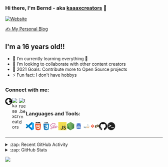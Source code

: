 ### Hi there, I'm Bernd - aka [kaaaxcreators][website] 👋

[![Website](https://img.shields.io/website?label=kaaaxcreators.de&style=for-the-badge&url=https%3A%2F%2Fkaaaxcreators.de)](https://kaaaxcreators.de)

[✍️ My Personal Blog][blog]

## I'm a 16 years old!!

- 🌱 I’m currently learning everything 🤣
- 👯 I’m looking to collaborate with other content creators
- 🥅 2021 Goals: Contribute more to Open Source projects
- ⚡ Fun fact: I don't have hobbys

### Connect with me:

[<img align="left" alt="kaaaxcreators.de" width="22px" src="https://raw.githubusercontent.com/iconic/open-iconic/master/svg/globe.svg" />][website]
[<img align="left" alt="kaaaxcreators" width="22px" src="https://cdn.jsdelivr.net/npm/simple-icons@v3/icons/youtube.svg" />][youtube]
[<img align="left" alt="true.bernd" width="22px" src="https://cdn.jsdelivr.net/npm/simple-icons@v3/icons/instagram.svg" />][instagram]

<br />

### Languages and Tools:

<img align="left" alt="Visual Studio 2019" width="26px" src="https://raw.githubusercontent.com/github/explore/80688e429a7d4ef2fca1e82350fe8e3517d3494d/topics/visual-studio-code/visual-studio-code.png" /><img align="left" alt="HTML5" width="26px" src="https://raw.githubusercontent.com/github/explore/80688e429a7d4ef2fca1e82350fe8e3517d3494d/topics/html/html.png" /><img align="left" alt="CSS3" width="26px" src="https://raw.githubusercontent.com/github/explore/80688e429a7d4ef2fca1e82350fe8e3517d3494d/topics/css/css.png" /><img align="left" alt="Sass" width="26px" src="https://raw.githubusercontent.com/github/explore/80688e429a7d4ef2fca1e82350fe8e3517d3494d/topics/sass/sass.png" /><img align="left" alt="JavaScript" width="26px" src="https://raw.githubusercontent.com/github/explore/80688e429a7d4ef2fca1e82350fe8e3517d3494d/topics/javascript/javascript.png" /><img align="left" alt="Node.js" width="26px" src="https://raw.githubusercontent.com/github/explore/80688e429a7d4ef2fca1e82350fe8e3517d3494d/topics/nodejs/nodejs.png" /><img align="left" alt="SQL" width="26px" src="https://raw.githubusercontent.com/github/explore/80688e429a7d4ef2fca1e82350fe8e3517d3494d/topics/sql/sql.png" /><img align="left" alt="MySQL" width="26px" src="https://raw.githubusercontent.com/github/explore/80688e429a7d4ef2fca1e82350fe8e3517d3494d/topics/mysql/mysql.png" /><img align="left" alt="Git" width="26px" src="https://raw.githubusercontent.com/github/explore/80688e429a7d4ef2fca1e82350fe8e3517d3494d/topics/git/git.png" /><img align="left" alt="GitHub" width="26px" src="https://raw.githubusercontent.com/github/explore/78df643247d429f6cc873026c0622819ad797942/topics/github/github.png" /><img align="left" alt="Terminal" width="26px" src="https://raw.githubusercontent.com/github/explore/80688e429a7d4ef2fca1e82350fe8e3517d3494d/topics/terminal/terminal.png" />

<br />
<br />

---

<details>
  <summary>:zap: Recent GitHub Activity</summary>

<!--START_SECTION:activity-->
1. 🎉 Merged PR [#92](https://github.com/kaaax0815/fritzboxcalllist/pull/92) in [kaaax0815/fritzboxcalllist](https://github.com/kaaax0815/fritzboxcalllist)
2. 🎉 Merged PR [#90](https://github.com/kaaax0815/fritzboxcalllist/pull/90) in [kaaax0815/fritzboxcalllist](https://github.com/kaaax0815/fritzboxcalllist)
3. 🎉 Merged PR [#91](https://github.com/kaaax0815/fritzboxcalllist/pull/91) in [kaaax0815/fritzboxcalllist](https://github.com/kaaax0815/fritzboxcalllist)
4. 🎉 Merged PR [#110](https://github.com/kaaax0815/dastelefonbuchscraper/pull/110) in [kaaax0815/dastelefonbuchscraper](https://github.com/kaaax0815/dastelefonbuchscraper)
5. 🎉 Merged PR [#89](https://github.com/kaaax0815/fritzboxcalllist/pull/89) in [kaaax0815/fritzboxcalllist](https://github.com/kaaax0815/fritzboxcalllist)
<!--END_SECTION:activity-->

</details>

<details>
  <summary>:zap: GitHub Stats</summary>

  <img align="left" alt="kaaaxcreators GitHub Stats" src="https://github-readme-stats.vercel.app/api?username=kaaax0815&show_icons=true&hide_border=true" />
<!--<img align="left" alt="kaaaxcreators Top Languages" src="https://github-readme-stats.vercel.app/api/top-langs/?username=kaaax0815&show_icons=true&hide_border=true&layout=compact" />-->

</details>

[website]: https://kaaaxcreators.de
[youtube]: https://link.kaaaxcreators.de/youtube
[instagram]: https://link.kaaaxcreators.de/instagram
[blog]: https://link.kaaaxcreators.de/blog
![](https://hit.yhype.me/github/profile?user_id=32197462)
